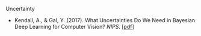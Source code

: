 Uncertainty
- Kendall, A., & Gal, Y. (2017). What Uncertainties Do We Need in Bayesian Deep Learning for Computer Vision? *NIPS*. [[pdf](https://arxiv.org/pdf/1703.04977.pdf)]